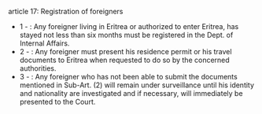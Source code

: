 article 17: Registration of foreigners

<ul>
			<li>1 - : Any foreigner living in Eritrea or authorized to enter Eritrea, has stayed not less than six months must be registered in the Dept. of Internal Affairs.<ul>
			</ul></li>			<li>2 - : Any foreigner must present his residence permit or his travel documents to Eritrea when requested to do so by the concerned authorities.<ul>
			</ul></li>			<li>3 - : Any foreigner who has not been able to submit the documents mentioned in Sub-Art. (2) will remain under surveillance until his identity and nationality are investigated and if necessary, will immediately be presented to the Court.<ul>
			</ul></li></ul>